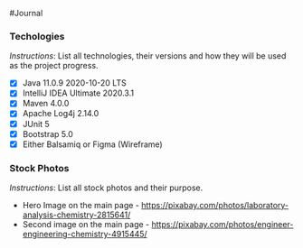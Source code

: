#Journal

### Techologies
*Instructions*: List all technologies, their versions and how they will be used as the project progress.

- [x] Java 11.0.9 2020-10-20 LTS
- [x] IntelliJ IDEA Ultimate 2020.3.1
- [x] Maven 4.0.0
- [x] Apache Log4j 2.14.0
- [x] JUnit 5
- [x] Bootstrap 5.0
- [x] Either Balsamiq or Figma (Wireframe)

### Stock Photos
*Instructions*: List all stock photos and their purpose.

- Hero Image on the main page - https://pixabay.com/photos/laboratory-analysis-chemistry-2815641/
- Second image on the main page - https://pixabay.com/photos/engineer-engineering-chemistry-4915445/